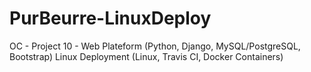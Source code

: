 # PurBeurre-LinuxDeploy
OC - Project 10 - Web Plateform (Python, Django, MySQL/PostgreSQL, Bootstrap) Linux Deployment (Linux, Travis CI, Docker Containers)
